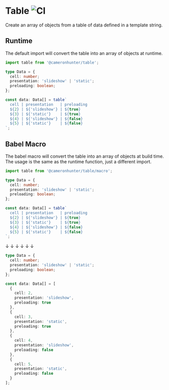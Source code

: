 # Table ![CI](https://github.com/cameronhunter/table/actions/workflows/ci.yml/badge.svg)

Create an array of objects from a table of data defined in a template string.

## Runtime

The default import will convert the table into an array of objects at runtime.

```ts
import table from '@cameronhunter/table';

type Data = {
  cell: number;
  presentation: 'slideshow' | 'static';
  preloading: boolean;
};

const data: Data[] = table`
  cell | presentation   | preloading
  ${2} | ${'slideshow'} | ${true}
  ${3} | ${'static'}    | ${true}
  ${4} | ${'slideshow'} | ${false}
  ${5} | ${'static'}    | ${false}
`;
```

## Babel Macro

The babel macro will convert the table into an array of objects at build time.
The usage is the same as the runtime function, just a different import.

```ts
import table from '@cameronhunter/table/macro';

type Data = {
  cell: number;
  presentation: 'slideshow' | 'static';
  preloading: boolean;
};

const data: Data[] = table`
  cell | presentation   | preloading
  ${2} | ${'slideshow'} | ${true}
  ${3} | ${'static'}    | ${true}
  ${4} | ${'slideshow'} | ${false}
  ${5} | ${'static'}    | ${false}
`;
```

↓ ↓ ↓ ↓ ↓ ↓

```ts
type Data = {
  cell: number;
  presentation: 'slideshow' | 'static';
  preloading: boolean;
};

const data: Data[] = [
  {
    cell: 2,
    presentation: 'slideshow',
    preloading: true
  },
  {
    cell: 3,
    presentation: 'static',
    preloading: true
  },
  {
    cell: 4,
    presentation: 'slideshow',
    preloading: false
  },
  {
    cell: 5,
    presentation: 'static',
    preloading: false
  }
];
```
